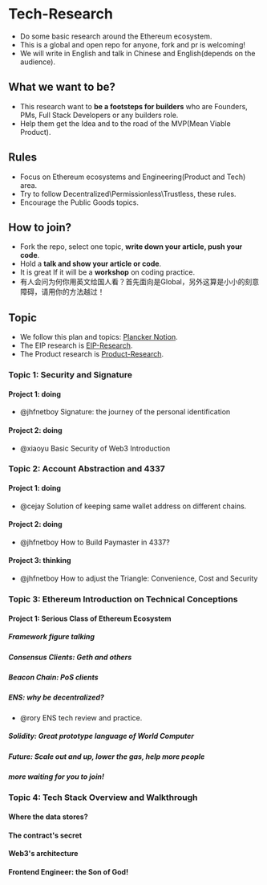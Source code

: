 # Tech-Research
+ Do some basic research around the Ethereum ecosystem.
+ This is a global and open repo for anyone, fork and pr is welcoming!
+ We will write in English and talk in Chinese and English(depends on the audience).

## What we want to be?
+ This research want to **be a footsteps for builders** who are Founders, PMs, Full Stack Developers or any builders role.
+ Help them get the Idea and to the road of the MVP(Mean Viable Product).
## Rules
+ Focus on Ethereum ecosystems and Engineering(Product and Tech) area.
+ Try to follow Decentralized\Permissionless\Trustless, these rules.
+ Encourage the Public Goods topics.

## How to join?
+ Fork the repo, select one topic, **write down your article, push your code**.
+ Hold a **talk and show your article or code**.
+ It is great If it will be a **workshop** on coding practice.
+ 有人会问为何你用英文给国人看？首先面向是Global，另外这算是小小的刻意障碍，请用你的方法越过！

## Topic
+ We follow this plan and topics: [Plancker Notion](https://www.notion.so/plancker/e9b91cb036d34322b47ca1bbef390269).
+ The EIP research is [EIP-Research](https://github.com/PlanckerLabs/EIP-Research).
+ The Product research is [Product-Research](https://github.com/PlanckerLabs/Product-Research).

### Topic 1: Security and Signature
#### Project 1: doing
+  @jhfnetboy Signature: the journey of the personal identification 

#### Project 2: doing
+ @xiaoyu Basic Security of Web3 Introduction

### Topic 2: Account Abstraction and 4337
#### Project 1: doing 
+ @cejay Solution of keeping same wallet address on different chains.

#### Project 2: doing
+ @jhfnetboy How to Build Paymaster in 4337?

#### Project 3: thinking
+ @jhfnetboy How to adjust the Triangle: Convenience, Cost and Security


### Topic 3: Ethereum Introduction on Technical Conceptions

#### Project 1: Serious Class of Ethereum Ecosystem

##### Framework figure talking

##### Consensus Clients: Geth and others

##### Beacon Chain: PoS clients

##### ENS: why be decentralized?
+ @rory ENS tech review and practice.

##### Solidity: Great prototype language of World Computer

##### Future: Scale out and up, lower the gas, help more people

##### more waiting for you to join!

### Topic 4: Tech Stack Overview and Walkthrough

#### Where the data stores?

#### The contract's secret

#### Web3's architecture

#### Frontend Engineer: the Son of God!